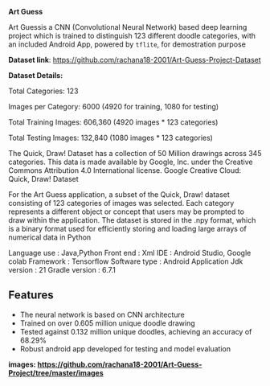 <b>Art Guess</b> 

Art Guessis a CNN (Convolutional Neural Network) based deep learning project which is trained to distinguish 123 different doodle categories, with an included Android App, powered by `tflite`, for demostration purpose

<b>Dataset link</b>: https://github.com/rachana18-2001/Art-Guess-Project-Dataset


<b>Dataset Details:</b>

Total Categories: 123

Images per Category: 6000 (4920 for training, 1080 for testing)

Total Training Images: 606,360 (4920 images * 123 categories)

Total Testing Images: 132,840 (1080 images * 123 categories)

The Quick, Draw! Dataset has a collection of 50 Million drawings across 345 categories. This data is made available by Google, Inc. under the Creative Commons Attribution 4.0 International license. Google Creative Cloud: Quick, Draw! Dataset

For the Art Guess application, a subset of the Quick, Draw! dataset consisting of 123 categories of images was selected. Each category represents a different object or concept that users may be prompted to draw within the application. The dataset is stored in the .npy format, which is a binary format used for efficiently storing and loading large arrays of numerical data in Python

Language use 		:   Java,Python
Front end			  :   Xml
IDE 				    :  Android Studio, Google colab
Framework 			:  Tensorflow
Software type 	:  Android Application
Jdk version			:  21
Gradle version	:  6.7.1

## Features
- The neural network is based on CNN architecture
- Trained on over 0.605 million unique doodle drawing
- Tested against 0.132 million unique doodles, achieving an accuracy of 68.29%
- Robust android app developed for testing and model evaluation

<b>images<b>: https://github.com/rachana18-2001/Art-Guess-Project/tree/master/images
